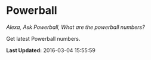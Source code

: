 # Powerball
*Alexa, Ask Powerball, What are the powerball numbers?*

Get latest Powerball numbers.

**Last Updated:** 2016-03-04 15:55:59